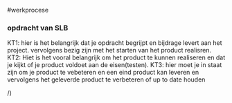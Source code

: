 #werkprocese
### opdracht van SLB
KT1: hier is het belangrijk dat je opdracht begrijpt en bijdrage levert aan het project.  vervolgens bezig zijn met het starten van het product realisren.
KT2: Hiet is het vooral belangrijk om het product te kunnen realiseren en dat je kijkt of je product voldoet aan de eisen(testen).
KT3: hier moet je in staat zijn om je product te vebeteren en een eind product kan leveren en vervolgens het geleverde product te verbeteren of up to date houden

/)